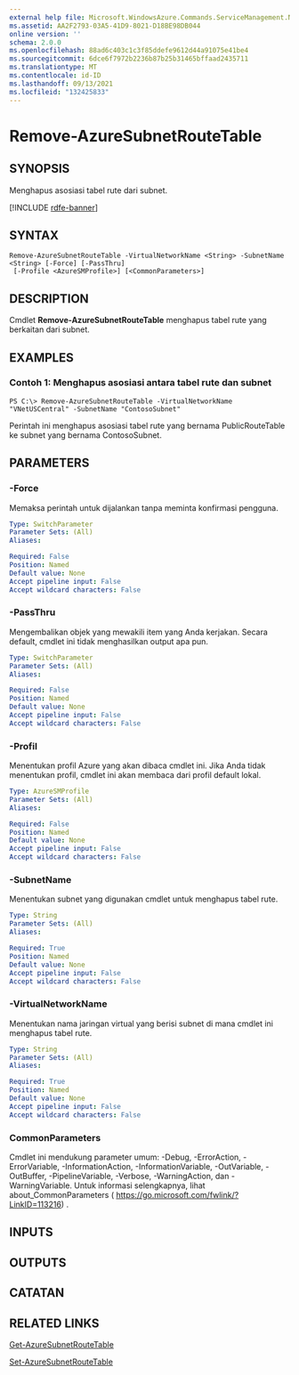 ```yaml
---
external help file: Microsoft.WindowsAzure.Commands.ServiceManagement.Network.dll-Help.xml
ms.assetid: AA2F2793-03A5-41D9-8021-D18BE98DB044
online version: ''
schema: 2.0.0
ms.openlocfilehash: 88ad6c403c1c3f85ddefe9612d44a91075e41be4
ms.sourcegitcommit: 6dce6f7972b2236b87b25b31465bffaad2435711
ms.translationtype: MT
ms.contentlocale: id-ID
ms.lasthandoff: 09/13/2021
ms.locfileid: "132425833"
---
```

# Remove-AzureSubnetRouteTable

## SYNOPSIS
Menghapus asosiasi tabel rute dari subnet.

[!INCLUDE [rdfe-banner](../../includes/rdfe-banner.md)]

## SYNTAX

```
Remove-AzureSubnetRouteTable -VirtualNetworkName <String> -SubnetName <String> [-Force] [-PassThru]
 [-Profile <AzureSMProfile>] [<CommonParameters>]
```

## DESCRIPTION
Cmdlet **Remove-AzureSubnetRouteTable** menghapus tabel rute yang berkaitan dari subnet.

## EXAMPLES

### Contoh 1: Menghapus asosiasi antara tabel rute dan subnet
```
PS C:\> Remove-AzureSubnetRouteTable -VirtualNetworkName "VNetUSCentral" -SubnetName "ContosoSubnet"
```

Perintah ini menghapus asosiasi tabel rute yang bernama PublicRouteTable ke subnet yang bernama ContosoSubnet.

## PARAMETERS

### -Force
Memaksa perintah untuk dijalankan tanpa meminta konfirmasi pengguna.

```yaml
Type: SwitchParameter
Parameter Sets: (All)
Aliases: 

Required: False
Position: Named
Default value: None
Accept pipeline input: False
Accept wildcard characters: False
```

### -PassThru
Mengembalikan objek yang mewakili item yang Anda kerjakan. Secara default, cmdlet ini tidak menghasilkan output apa pun.

```yaml
Type: SwitchParameter
Parameter Sets: (All)
Aliases: 

Required: False
Position: Named
Default value: None
Accept pipeline input: False
Accept wildcard characters: False
```

### -Profil
Menentukan profil Azure yang akan dibaca cmdlet ini. Jika Anda tidak menentukan profil, cmdlet ini akan membaca dari profil default lokal.

```yaml
Type: AzureSMProfile
Parameter Sets: (All)
Aliases: 

Required: False
Position: Named
Default value: None
Accept pipeline input: False
Accept wildcard characters: False
```

### -SubnetName
Menentukan subnet yang digunakan cmdlet untuk menghapus tabel rute.

```yaml
Type: String
Parameter Sets: (All)
Aliases: 

Required: True
Position: Named
Default value: None
Accept pipeline input: False
Accept wildcard characters: False
```

### -VirtualNetworkName
Menentukan nama jaringan virtual yang berisi subnet di mana cmdlet ini menghapus tabel rute.

```yaml
Type: String
Parameter Sets: (All)
Aliases: 

Required: True
Position: Named
Default value: None
Accept pipeline input: False
Accept wildcard characters: False
```

### CommonParameters
Cmdlet ini mendukung parameter umum: -Debug, -ErrorAction, -ErrorVariable, -InformationAction, -InformationVariable, -OutVariable, -OutBuffer, -PipelineVariable, -Verbose, -WarningAction, dan -WarningVariable. Untuk informasi selengkapnya, lihat about_CommonParameters ( https://go.microsoft.com/fwlink/?LinkID=113216) .

## INPUTS

## OUTPUTS

## CATATAN

## RELATED LINKS

[Get-AzureSubnetRouteTable](./Get-AzureSubnetRouteTable.md)

[Set-AzureSubnetRouteTable](./Set-AzureSubnetRouteTable.md)


